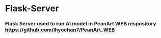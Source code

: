 # Flask-Server

### Flask Server used to run AI model in PeanArt WEB respository https://github.com/lhyochan7/PeanArt_WEB
